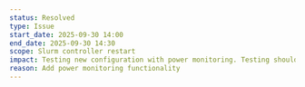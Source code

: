 ```yaml
---
status: Resolved
type: Issue
start_date: 2025-09-30 14:00
end_date: 2025-09-30 14:30
scope: Slurm controller restart
impact: Testing new configuration with power monitoring. Testing should take around 15-30mins to complete. Whilst this is happening users will be unable to submit jobs or query job status.
reason: Add power monitoring functionality 
---
```

